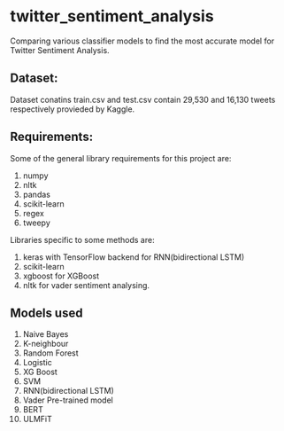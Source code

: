 # twitter_sentiment_analysis
Comparing various classifier models to find the most accurate model for Twitter Sentiment Analysis.

## Dataset:
Dataset conatins train.csv and test.csv contain 29,530 and 16,130 tweets respectively provieded by Kaggle. 

## Requirements:
Some of the general library requirements for this project are:
1. numpy
2. nltk
3. pandas
4. scikit-learn
5. regex
6. tweepy

Libraries specific to some methods are:
1. keras with TensorFlow backend for RNN(bidirectional LSTM)
2. scikit-learn
3. xgboost for XGBoost
4. nltk for vader sentiment analysing.

## Models used
1. Naive Bayes
2. K-neighbour
3. Random Forest
4. Logistic
5. XG Boost
6. SVM
7. RNN(bidirectional LSTM)
8. Vader Pre-trained model
9. BERT
10. ULMFiT







